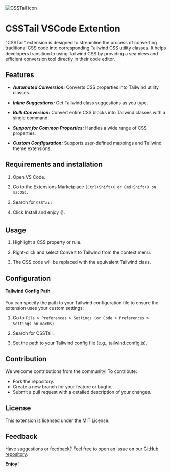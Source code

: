 ![CSSTail icon](https://github.com/user-attachments/assets/13620693-e64e-4e56-ad57-276a8199ad54)


# CSSTail VSCode Extention

"CSSTail" extension is designed to streamline the process of converting traditional CSS code into corresponding Tailwind CSS utility classes. It helps developers transition to using Tailwind CSS by providing a seamless and efficient conversion tool directly in their code editor.

## Features

- ***Automated Conversion:*** Converts CSS properties into Tailwind utility classes.

- ***Inline Suggestions:*** Get Tailwind class suggestions as you type.

- ***Bulk Conversion:*** Convert entire CSS blocks into Tailwind classes with a single command.

- ***Support for Common Properties:*** Handles a wide range of CSS properties.

- ***Custom Configuration:*** Supports user-defined mappings and Tailwind theme extensions.

## Requirements and installation

1. Open VS Code.

2. Go to the Extensions Marketplace `(Ctrl+Shift+X or Cmd+Shift+X on macOS)`.

3. Search for `CSSTail`.

4. Click Install and enjoy ✌️.

## Usage

1. Highlight a CSS property or rule.

2. Right-click and select Convert to Tailwind from the context menu.

3. The CSS code will be replaced with the equivalent Tailwind class.

## Configuration

#### Tailwind Config Path

You can specify the path to your Tailwind configuration file to ensure the extension uses your custom settings:

1. Go to `File > Preferences > Settings (or Code > Preferences > Settings on macOS)`.

2. Search for CSSTail.

3. Set the path to your Tailwind config file (e.g., tailwind.config.js).


## Contribution

We welcome contributions from the community! To contribute:

- Fork the repository.
- Create a new branch for your feature or bugfix.
- Submit a pull request with a detailed description of your changes.

## License

This extension is licensed under the MIT License.

## Feedback

Have suggestions or feedback? Feel free to open an issue on our [GitHub repository](https://github.com/nafasebra/csstail).


**Enjoy!**
